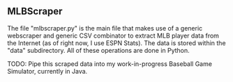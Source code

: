MLBScraper
-----------

The file "mlbscraper.py" is the main file that makes use of a generic webscraper and generic CSV combinator to extract MLB player data from the Internet (as of right now, I use ESPN Stats). The data is stored within the "data" subdirectory. All of these operations are done in Python.

TODO: Pipe this scraped data into my work-in-progress Baseball Game Simulator, currently in Java.